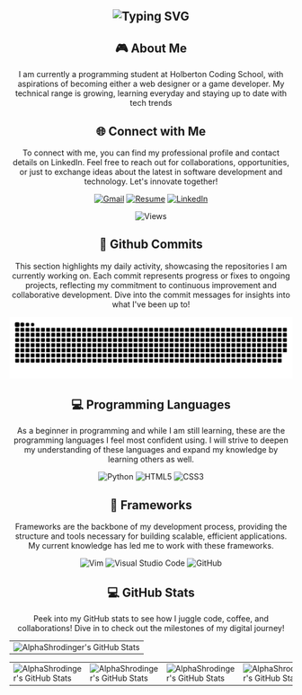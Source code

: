 <div align="center">
<h2><img src="https://readme-typing-svg.herokuapp.com?font=Jetbrains+mono&size=40&duration=3000&color=33FF33&center=true&vCenter=true&width=435&lines=Hey,+I'm+José!;Welcome...;to+my+Github!;" alt="Typing SVG"/></h2>
</div>
<div align="center">
    <h2> 🎮 About Me</h2>
    <p>I am currently a programming student at Holberton Coding School, with aspirations of becoming either a web designer or a game developer. My technical range is growing, learning everyday and staying up to date with tech trends</p>
</div>

<div align="center">
<h2 align="center" class="section-heading">🌐 Connect with Me</h2>
<p> To connect with me, you can find my professional profile and contact details on LinkedIn. Feel free to reach out for collaborations, opportunities, or just to exchange ideas about the latest in software development and technology. Let's innovate together! </p>

[![Gmail](https://img.shields.io/badge/Gmail-D14836?style=for-the-badge&logo=gmail&logoColor=white)](mailto:jose.angel.oquendo22@gmail.com)
[![Resume](https://img.shields.io/badge/RESUME-important?style=for-the-badge)](./José_Oquendo.pdf)
[![LinkedIn](https://img.shields.io/badge/linkedin-%230077B5.svg?style=for-the-badge&logo=linkedin&logoColor=white)](https://www.linkedin.com/in/jose-oquendo-b488a5328)

![Views](https://komarev.com/ghpvc/?username=AlphaShrodinger&style=for-the-badge)

</div>

<div align="center">
  <h2>🚀 Github Commits</h2>
    <p>This section highlights my daily activity, showcasing the repositories I am currently working on. Each commit represents progress or fixes to ongoing projects, reflecting my commitment to continuous improvement and collaborative development. Dive into the commit messages for insights into what I've been up to!</p>

![Snake animation](https://raw.githubusercontent.com/jhonaRiver/jhonaRiver/output/github-contribution-grid-snake-dark.svg)

</div>

<div align="center">
<h2 align="center" class="section-heading">💻 Programming Languages</h2>
<p> As a beginner in programming and while I am still learning, these are the programming languages I feel most confident using. I will strive to deepen my understanding of these languages and expand my knowledge by learning others as well.</p>

![Python](https://img.shields.io/badge/python-3670A0?style=for-the-badge&logo=python&logoColor=ffdd54)
![HTML5](https://img.shields.io/badge/html5-%23E34F26.svg?style=for-the-badge&logo=html5&logoColor=white)
![CSS3](https://img.shields.io/badge/css3-%231572B6.svg?style=for-the-badge&logo=css3&logoColor=white)
</div>

<div align="center">
<h2 align="center" class="section-heading">🔧 Frameworks</h2>
<p>Frameworks are the backbone of my development process, providing the structure and tools necessary for building scalable, efficient applications. My current knowledge has led me to work with these frameworks.</p>

![Vim](https://img.shields.io/badge/VIM-%2311AB00.svg?style=for-the-badge&logo=vim&logoColor=white)
![Visual Studio Code](https://img.shields.io/badge/Visual%20Studio%20Code-0078d7.svg?style=for-the-badge&logo=visual-studio-code&logoColor=white)
![GitHub](https://img.shields.io/badge/github-%23121011.svg?style=for-the-badge&logo=github&logoColor=white)
</div>

<div align="center">
<h2 align="center" class="section-heading"> 💻 GitHub Stats</h2>
<p>Peek into my GitHub stats to see how I juggle code, coffee, and collaborations! Dive in to check out the milestones of my digital journey!</p>

<table align="center" width="100%" height="100%">
    <tr>
       <td><img style="border: none;" src="https://github-profile-summary-cards.vercel.app/api/cards/profile-details?username=AlphaShrodinger&theme=github_dark" alt="AlphaShrodinger's GitHub Stats"/></td>
    </tr>
</table>

<table align="center" width="100%" height="100%">
    <tr>
        <td><img style="border: none;" src="https://github-profile-summary-cards.vercel.app/api/cards/stats?username=AlphaShrodinger&theme=github_dark" alt="AlphaShrodinger's GitHub Stats"/></td>
        <td><img style="border: none;" src="https://github-profile-summary-cards.vercel.app/api/cards/productive-time?username=AlphaShrodinger&theme=github_dark&utcOffset=10" alt="AlphaShrodinger's GitHub Stats"/></td>
        <td><img style="border: none;" src="https://github-profile-summary-cards.vercel.app/api/cards/repos-per-language?username=AlphaShrodinger&theme=github_dark" alt="AlphaShrodinger's GitHub Stats"/></td>
        <td><img style="border: none;" src="https://github-profile-summary-cards.vercel.app/api/cards/most-commit-language?username=AlphaShrodinger&theme=github_dark" alt="AlphaShrodinger's GitHub Stats"/></td>
    </tr>
</table>
</div>

